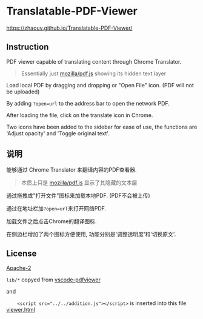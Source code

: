 # Translatable-PDF-Viewer

<https://zhaouv.github.io/Translatable-PDF-Viewer/>

<!-- [English](#Instruction) | [中文](#说明) -->

## Instruction

PDF viewer capable of translating content through Chrome Translator.

> Essentially just [mozilla/pdf.js](https://github.com/mozilla/pdf.js) showing its hidden text layer

Load local PDF by dragging and dropping or "Open File" icon. (PDF will not be uploaded)

By adding `?open=url` to the address bar to open the network PDF.

After loading the file, click on the translate icon in Chrome.

Two icons have been added to the sidebar for ease of use, the functions are 'Adjust opacity' and 'Toggle original text'.

## 说明

能够通过 Chrome Translator 来翻译内容的PDF查看器.

> 本质上只是 [mozilla/pdf.js](https://github.com/mozilla/pdf.js) 显示了其隐藏的文本层

通过拖拽或"打开文件"图标来加载本地PDF. (PDF不会被上传)

通过在地址栏加`?open=url`来打开网络PDF.

加载文件之后点击Chrome的翻译图标.

在侧边栏增加了两个图标方便使用, 功能分别是'调整透明度'和'切换原文'.

## License

[Apache-2](./LICENSE)

`lib/*` copyed from [vscode-pdfviewer](https://github.com/tomoki1207/vscode-pdfviewer)

and

`    <script src="../../addition.js"></script>` is inserted into this file 
[viewer.html](lib/web/viewer.html#L41)
